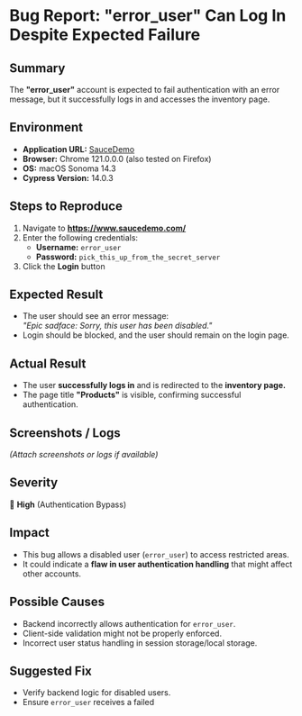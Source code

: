 # Bug Report: "error_user" Can Log In Despite Expected Failure

## Summary
The **"error_user"** account is expected to fail authentication with an error message, but it successfully logs in and accesses the inventory page.

## Environment
- **Application URL:** [SauceDemo](https://www.saucedemo.com/)
- **Browser:** Chrome 121.0.0.0 (also tested on Firefox)
- **OS:** macOS Sonoma 14.3
- **Cypress Version:** 14.0.3

## Steps to Reproduce
1. Navigate to **https://www.saucedemo.com/**
2. Enter the following credentials:
   - **Username:** `error_user`
   - **Password:** `pick_this_up_from_the_secret_server`
3. Click the **Login** button

## Expected Result
- The user should see an error message:  
  _"Epic sadface: Sorry, this user has been disabled."_
- Login should be blocked, and the user should remain on the login page.

## Actual Result
- The user **successfully logs in** and is redirected to the **inventory page.**
- The page title **"Products"** is visible, confirming successful authentication.

## Screenshots / Logs
_(Attach screenshots or logs if available)_

## Severity
🛑 **High** (Authentication Bypass)

## Impact
- This bug allows a disabled user (`error_user`) to access restricted areas.
- It could indicate a **flaw in user authentication handling** that might affect other accounts.

## Possible Causes
- Backend incorrectly allows authentication for `error_user`.
- Client-side validation might not be properly enforced.
- Incorrect user status handling in session storage/local storage.

## Suggested Fix
- Verify backend logic for disabled users.
- Ensure `error_user` receives a failed
